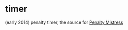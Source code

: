 timer
=====

(early 2014) penalty timer, the source for [Penalty Mistress](http://penaltymistress.com/)
